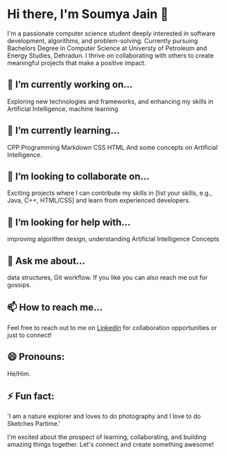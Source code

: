 # Hi there, I'm Soumya Jain 👋

I'm a passionate computer science student deeply interested in software development, algorithms, and problem-solving. Currently pursuing Bachelors Degree in Computer Science at Universty of Petroleum and Energy Studies, Dehradun. I thrive on collaborating with others to create meaningful projects that make a positive impact.

## 🔭 I’m currently working on...
Exploring new technologies and frameworks, and enhancing my skills in Artificial Intelligence, machine learning

## 🌱 I’m currently learning...
CPP Programming
Markdown
CSS 
HTML
And some concepts on Artificial Intelligence.

## 👯 I’m looking to collaborate on...
Exciting projects where I can contribute my skills in [list your skills, e.g., Java, C++, HTML/CSS] and learn from experienced developers.

## 🤔 I’m looking for help with...
 improving algorithm design, understanding Artificial Intelligence Concepts

## 💬 Ask me about...
 data structures, Git workflow.
 If you like you can also reach me out for gossips.

## 📫 How to reach me...
Feel free to reach out to me on [LinkedIn](https://www.linkedin.com/in/soumya-jain-a52a662a9/)  for collaboration opportunities or just to connect!

## 😄 Pronouns:
He/Him.

## ⚡ Fun fact:
'I am a nature explorer and loves to do photography and I love to do Sketches Partime.'

I'm excited about the prospect of learning, collaborating, and building amazing things together. Let's connect and create something awesome!
